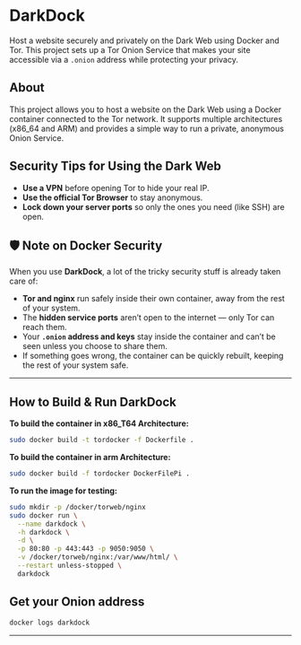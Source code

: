 # DarkDock

Host a website securely and privately on the Dark Web using Docker and Tor. This project sets up a Tor Onion Service that makes your site accessible via a `.onion` address while protecting your privacy.

## About

This project allows you to host a website on the Dark Web using a Docker container connected to the Tor network. It supports multiple architectures (x86_64 and ARM) and provides a simple way to run a private, anonymous Onion Service.

## Security Tips for Using the Dark Web

- **Use a VPN** before opening Tor to hide your real IP.  
- **Use the official Tor Browser** to stay anonymous.  
- **Lock down your server ports** so only the ones you need (like SSH) are open. 

## 🛡 Note on Docker Security

When you use **DarkDock**, a lot of the tricky security stuff is already taken care of:

- **Tor and nginx** run safely inside their own container, away from the rest of your system.  
- The **hidden service ports** aren’t open to the internet — only Tor can reach them.  
- Your **`.onion` address and keys** stay inside the container and can’t be seen unless you choose to share them.  
- If something goes wrong, the container can be quickly rebuilt, keeping the rest of your system safe.

---
## How to Build & Run DarkDock
**To build the container in x86_T64 Architecture:**

```sh
sudo docker build -t tordocker -f Dockerfile .
```

**To build the container in arm Architecture:**

```sh
sudo docker build -f tordocker DockerFilePi .
```

**To run the image for testing:**

```sh
sudo mkdir -p /docker/torweb/nginx 
sudo docker run \
  --name darkdock \
  -h darkdock \
  -d \
  -p 80:80 -p 443:443 -p 9050:9050 \
  -v /docker/torweb/nginx:/var/www/html/ \
  --restart unless-stopped \
  darkdock
```

## Get your Onion address
```sh
docker logs darkdock
```
---


